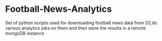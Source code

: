 # Football-News-Analytics

Set of python scripts used for downloading football news data from S3,do various analytics jobs on them and then store the results in a remote mongoDB instance
